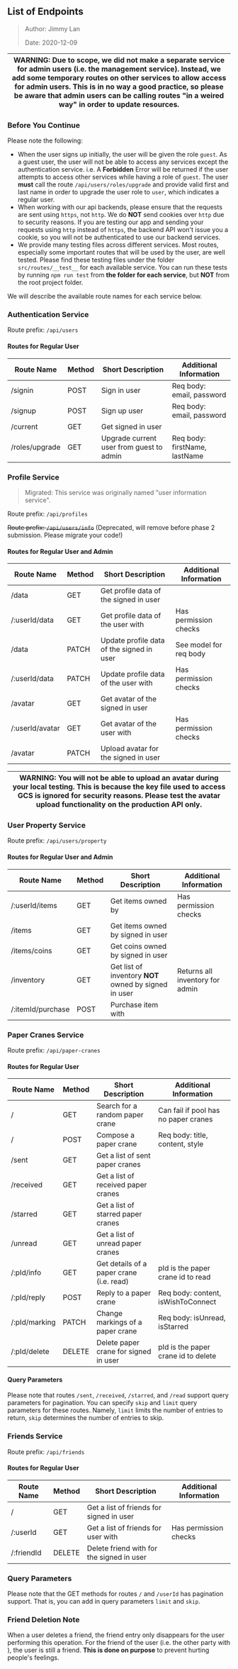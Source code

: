 ## List of Endpoints

> Author: Jimmy Lan
>
> Date: 2020-12-09

| WARNING: Due to scope, we did not make a separate service for admin users (i.e. the management service). Instead, we add some temporary routes on other services to allow access for admin users. This is in no way a good practice, so please be aware that admin users can be calling routes "in a weired way" in order to update resources. |
| ---------------------------------------------------------------------------------------------------------------------------------------------------------------------------------------------------------------------------------------------------------------------------------------------------------------------------------------------- |


### Before You Continue

Please note the following:

- When the user signs up initially, the user will be given the role `guest`.
  As a guest user, the user will not be able to access any services except the
  authentication service. i.e. A **Forbidden** Error will be returned if the user
  attempts to access other services while having a role of `guest`. The user **must**
  call the route `/api/users/roles/upgrade` and provide valid first and last name
  in order to upgrade the user role to `user`, which indicates a regular user.
- When working with our api backends, please ensure that the requests are sent
  using `https`, not `http`. We do **NOT** send cookies over `http` due to security
  reasons. If you are testing our app and sending your requests using `http` instead
  of `https`, the backend API won't issue you a cookie, so you will not
  be authenticated to use our backend services.
- We provide many testing files across different services. Most routes, especially
  some important routes that will be used by the user, are well tested. Please find
  these testing files under the folder `src/routes/__test__` for each available service. You can
  run these tests by running `npm run test` from **the folder for each service**, but
  **NOT** from the root project folder.

We will describe the available route names for each service below.

### Authentication Service

Route prefix: `/api/users`

#### Routes for Regular User

| Route Name     | Method | Short Description                        | Additional Information        |
| -------------- | ------ | ---------------------------------------- | ----------------------------- |
| /signin        | POST   | Sign in user                             | Req body: email, password     |
| /signup        | POST   | Sign up user                             | Req body: email, password     |
| /current       | GET    | Get signed in user                       |                               |
| /roles/upgrade | GET    | Upgrade current user from guest to admin | Req body: firstName, lastName |

### Profile Service

> Migrated: This service was originally named "user information service".

Route prefix: `/api/profiles`

<del>Route prefix: `/api/users/info`</del> (Deprecated, will remove before phase 2 submission. Please migrate your code!)

#### Routes for Regular User and Admin

| Route Name      | Method | Short Description                             | Additional Information |
| --------------- | ------ | --------------------------------------------- | ---------------------- |
| /data           | GET    | Get profile data of the signed in user        |                        |
| /:userId/data   | GET    | Get profile data of the user with <userId>    | Has permission checks  |
| /data           | PATCH  | Update profile data of the signed in user     | See model for req body |
| /:userId/data   | PATCH  | Update profile data of the user with <userId> | Has permission checks  |
| /avatar         | GET    | Get avatar of the signed in user              |                        |
| /:userId/avatar | GET    | Get avatar of the user with <userId>          | Has permission checks  |
| /avatar         | PATCH  | Upload avatar for the signed in user          |                        |

| WARNING: You will not be able to upload an avatar during your local testing. This is because the key file used to access GCS is ignored for security reasons. Please test the avatar upload functionality on the production API only. |
| ------------------------------------------------------------------------------------------------------------------------------------------------------------------------------------------------------------------------------------- |


### User Property Service

Route prefix: `/api/users/property`

#### Routes for Regular User and Admin

| Route Name        | Method | Short Description                                     | Additional Information          |
| ----------------- | ------ | ----------------------------------------------------- | ------------------------------- |
| /:userId/items    | GET    | Get items owned by <userId>                           | Has permission checks           |
| /items            | GET    | Get items owned by signed in user                     |                                 |
| /items/coins      | GET    | Get coins owned by signed in user                     |                                 |
| /inventory        | GET    | Get list of inventory **NOT** owned by signed in user | Returns all inventory for admin |
| /:itemId/purchase | POST   | Purchase item with <itemId>                           |                                 |

### Paper Cranes Service

Route prefix: `/api/paper-cranes`

#### Routes for Regular User

| Route Name    | Method | Short Description                        | Additional Information               |
| ------------- | ------ | ---------------------------------------- | ------------------------------------ |
| /             | GET    | Search for a random paper crane          | Can fail if pool has no paper cranes |
| /             | POST   | Compose a paper crane                    | Req body: title, content, style      |
| /sent         | GET    | Get a list of sent paper cranes          |                                      |
| /received     | GET    | Get a list of received paper cranes      |                                      |
| /starred      | GET    | Get a list of starred paper cranes       |                                      |
| /unread       | GET    | Get a list of unread paper cranes        |                                      |
| /:pId/info    | GET    | Get details of a paper crane (i.e. read) | pId is the paper crane id to read    |
| /:pId/reply   | POST   | Reply to a paper crane                   | Req body: content, isWishToConnect   |
| /:pId/marking | PATCH  | Change markings of a paper crane         | Req body: isUnread, isStarred        |
| /:pId/delete  | DELETE | Delete paper crane for signed in user    | pId is the paper crane id to delete  |

#### Query Parameters

Please note that routes `/sent`, `/received`, `/starred`, and `/read` support query parameters for pagination.
You can specify `skip` and `limit` query parameters for these routes. Namely, `limit` limits the number of entries
to return, `skip` determines the number of entries to skip.

### Friends Service

Route prefix: `/api/friends`

#### Routes for Regular User

| Route Name | Method | Short Description                                    | Additional Information |
| ---------- | ------ | ---------------------------------------------------- | ---------------------- |
| /          | GET    | Get a list of friends for signed in user             |                        |
| /:userId   | GET    | Get a list of friends for user with <userId>         | Has permission checks  |
| /:friendId | DELETE | Delete friend with <friendId> for the signed in user |                        |

### Query Parameters

Please note that the GET methods for routes `/` and `/userId` has pagination support. That is, you can add in
query parameters `limit` and `skip`.

### Friend Deletion Note

When a user deletes a friend, the friend entry only disappears for the user performing this operation.
For the friend of the user (i.e. the other party with <friendId>), the user is still a friend.
**This is done on purpose** to prevent hurting people's feelings.
